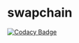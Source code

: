 # swapchain
[![Codacy Badge](https://api.codacy.com/project/badge/Grade/57ed43d0a4904188bb9501e1302d04bd)](https://app.codacy.com/manual/chronark/swapchain?utm_source=github.com&utm_medium=referral&utm_content=chronark/swapchain&utm_campaign=Badge_Grade_Settings)